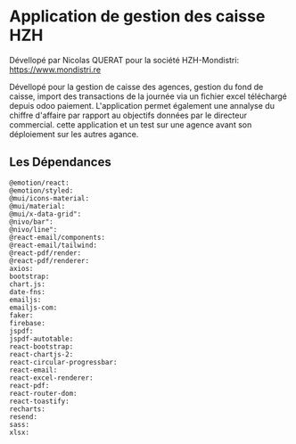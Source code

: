 # Application de gestion des caisse HZH

Dévellopé par Nicolas QUERAT pour la société HZH-Mondistri: https://www.mondistri.re

Dévellopé pour la gestion de caisse des agences, gestion du fond de caisse, import des transactions de la journée via un fichier excel téléchargé depuis odoo paiement.
L'application permet également une annalyse du chiffre d'affaire par rapport au objectifs données par le directeur commercial.
cette application et un test sur une agence avant son déploiement sur les autres agance.

## Les Dépendances

    @emotion/react:
    @emotion/styled:
    @mui/icons-material:
    @mui/material:
    @mui/x-data-grid":
    @nivo/bar":
    @nivo/line":
    @react-email/components:
    @react-email/tailwind:
    @react-pdf/render:
    @react-pdf/renderer:
    axios:
    bootstrap:
    chart.js:
    date-fns:
    emailjs:
    emailjs-com:
    faker:
    firebase:
    jspdf:
    jspdf-autotable:
    react-bootstrap:
    react-chartjs-2:
    react-circular-progressbar:
    react-email:
    react-excel-renderer:
    react-pdf:
    react-router-dom:
    react-toastify:
    recharts:
    resend:
    sass:
    xlsx: 